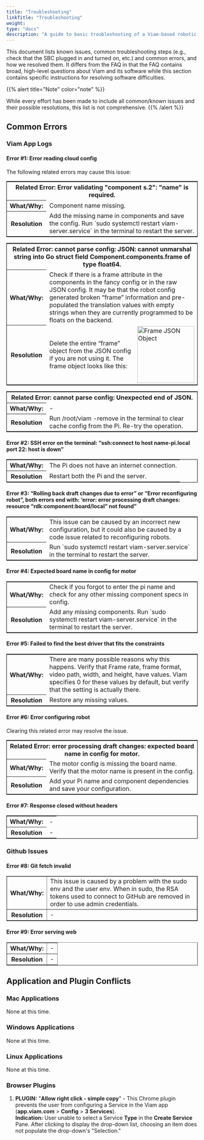 ```yaml
---
title: "Troubleshooting"
linkTitle: "Troubleshooting"
weight:
type: "docs"
description: "A guide to basic troubleshooting of a Viam-based robotic system, easy fixes to common problems, and a list of known issues."
---
```

This document lists known issues, common troubleshooting steps (e.g., check that the SBC plugged in and turned on, etc.) and common errors, and how we resolved them.
It differs from the FAQ in that the FAQ contains broad, high-level questions about Viam and its software while this section contains specific instructions for resolving software difficulties.

{{% alert title="Note" color="note" %}}

While every effort has been made to include all common/known issues and their possible resolutions, this list is not comprehensive.
{{% /alert %}}

## Common Errors

### Viam App Logs

#### Error #1: Error reading cloud config

The following related errors may cause this issue:

<table style="border: solid black 1px;">
<tr><th colspan="2">Related Error: Error validating "component s.2": "name" is required.</th>
</tr>
<tr>
<th>What/Why:
</th>
<td>Component name missing.
</td>
</tr>
<tr>
<th>Resolution
</th>
<td>Add the missing name in components and save the config.
Run `sudo systemctl restart viam-server.service` in the terminal to restart the server.
</td>
</tr>
</table>

<table style="border: solid black 1px;">
<tr><th colspan="3">Related Error: cannot parse config: JSON: cannot unmarshal string into Go struct field Component.components.frame of type float64.</th>
</tr>
<tr>
<th>What/Why:
</th>
<td colspan="2">Check if there is a frame attribute in the components in the fancy config or in the raw JSON config.
It may be that the robot config generated broken “frame” information and pre-populated the translation values with empty strings when they are currently programmed to be floats on the backend.
</td>
</tr>
<tr>
<th>Resolution
</th>
<td width="50%">
Delete the entire “frame” object from the JSON config if you are not using it.
The frame object looks like this:</td>
</td>
<td><img src="../img/ts-del-frame.png" alt="Frame JSON Object" width="150px"/></td>
</tr>
</table>

<table style="border: solid black 1px;">
<tr>
<th colspan="2">Related Error: cannot parse config: Unexpected end of JSON.</th>
</tr>

<tr>

<th>What/Why:
</th>
<td> -
</td>

</tr>

<tr>
<th>Resolution
</th>
<td>Run <file>/root/viam -remove</file> in the terminal to clear cache config from the Pi.
Re-try the operation.
</td>

</tr>
</table>

#### Error #2: SSH error on the terminal: “ssh:connect to host name-pi.local port 22: host is down”

<table style="border: solid black 1px;">
<th>What/Why:
</th>
<td>The Pi does not have an internet connection.
</td>
</tr>
<tr>
<th>Resolution
</th>
<td>Restart both the Pi and the server.
</td>
</tr>
</table>

#### Error #3: “Rolling back draft changes due to error” or “Error reconfiguring robot”, both errors end with: ‘error: error processing draft changes: resource “rdk:component:board/local” not found”

<table style="border: solid black 1px;">
<tr>
<th>What/Why:
</th>
<td>This issue can be caused by an incorrect new configuration, but it could also be caused by a code issue related to reconfiguring robots.
</td>
</tr>
<tr>
<th>Resolution
</th>
<td>Run `sudo systemctl restart viam-server.service` in the terminal to restart the server.
</td>
</tr>
</table>

#### Error #4: Expected board name in config for motor

<table style="border: solid black 1px;">
<th>What/Why:
</th>
<td>Check if you forgot to enter the pi name and check for any other missing component specs in config.
</td>
</tr>
<tr>
<th>Resolution
</th>
<td>Add any missing components.
Run `sudo systemctl restart viam-server.service` in the terminal to restart the server.
</td>
</tr>
</table>

#### Error #5: Failed to find the best driver that fits the constraints

<table style="border: solid black 1px;">

<th><strong>What/Why:
</th>
<td>There are many possible reasons why this happens. Verify that Frame rate, frame format, video path, width, and height, have values.
Viam specifies 0 for these values by default, but verify that the setting is actually there.
</td>
</tr>
<tr>
<th>Resolution
</th>
<td> Restore any missing values.
</td>
</tr>
</table>

#### Error #6: Error configuring robot

Clearing this related error may resolve the issue.
<table style="border: solid black 1px;">
<tr><th colspan="2">Related Error: error processing draft changes: expected board name in config for motor. </th>
</tr>
<tr>
<th><strong>What/Why:
</th>
<td>The motor config is missing the board name. Verify that the motor name is present in the config.
</td>
</tr>
<tr>
<th>Resolution
</th>
<td>Add your Pi name and component dependencies and save your configuration.
</td>
</tr>
</table>

#### Error #7: Response closed without headers

<table style="border: solid black 1px;">
<th><strong>What/Why:
</th>
<td> -
</td>
</tr>
<tr>
<th>Resolution
</th>
<td> -
</td>
</tr>
</table>

### Github Issues

#### Error #8: Git fetch invalid

<table border="solid black 1px">
<th><strong>What/Why:
</th>
<td>This issue is caused by a problem with the sudo env and the user env.
When in sudo, the RSA tokens used to connect to GitHub are removed in order to use admin credentials.
</td>
</tr>
<tr>
<th>Resolution
</th>
<td> -
</td>
</tr>
</table>

#### Error #9: Error serving web

<table border="solid black 1px">
<th><strong>What/Why:
</th>
<td> -
</td>
</tr>
<tr>
<th>Resolution
</th>
<td> -
</td>
</tr>
</table>

## Application and Plugin Conflicts

### Mac Applications

None at this time.

### Windows Applications

None at this time.

### Linux Applications

None at this time.

### Browser Plugins

1. **PLUGIN:** "**Allow right click - simple copy**" - This Chrome plugin prevents the user from configuring a Service in the Viam app (**app.viam.com** > **Config** > **3 Services**).<br>
**Indication:** User unable to select a Service **Type** in the **Create Service** Pane.
After clicking to display the drop-down list, choosing an item does not populate the drop-down's "Selection."

